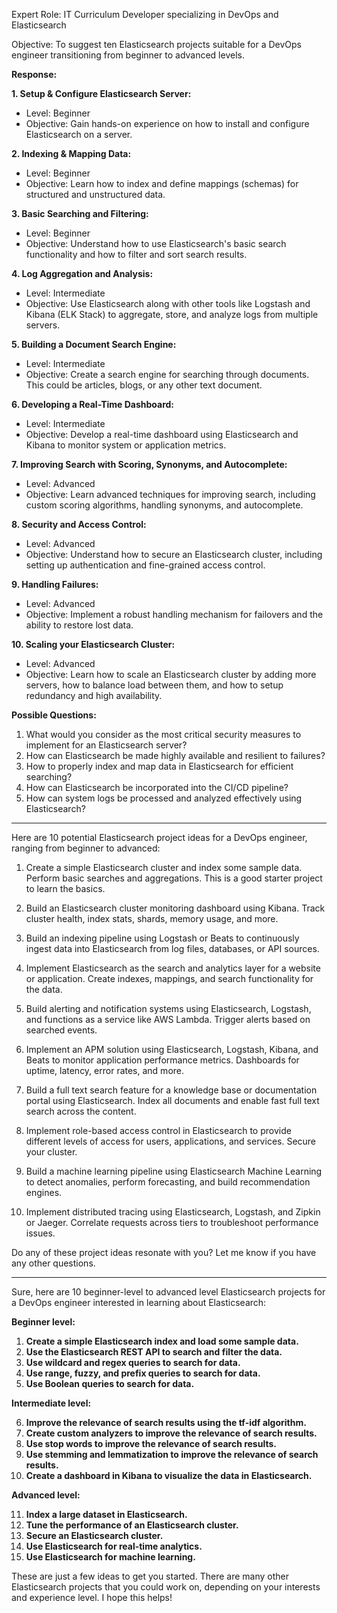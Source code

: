 Expert Role: IT Curriculum Developer specializing in DevOps and Elasticsearch 

Objective: To suggest ten Elasticsearch projects suitable for a DevOps engineer transitioning from beginner to advanced levels.

**Response:**

**1. Setup & Configure Elasticsearch Server:** 
- Level: Beginner
- Objective: Gain hands-on experience on how to install and configure Elasticsearch on a server.

**2. Indexing & Mapping Data:** 
- Level: Beginner
- Objective: Learn how to index and define mappings (schemas) for structured and unstructured data.

**3. Basic Searching and Filtering:** 
- Level: Beginner
- Objective: Understand how to use Elasticsearch's basic search functionality and how to filter and sort search results.

**4. Log Aggregation and Analysis:** 
- Level: Intermediate
- Objective: Use Elasticsearch along with other tools like Logstash and Kibana (ELK Stack) to aggregate, store, and analyze logs from multiple servers.

**5. Building a Document Search Engine:** 
- Level: Intermediate
- Objective: Create a search engine for searching through documents. This could be articles, blogs, or any other text document.

**6. Developing a Real-Time Dashboard:** 
- Level: Intermediate
- Objective: Develop a real-time dashboard using Elasticsearch and Kibana to monitor system or application metrics.

**7. Improving Search with Scoring, Synonyms, and Autocomplete:** 
- Level: Advanced
- Objective: Learn advanced techniques for improving search, including custom scoring algorithms, handling synonyms, and autocomplete.

**8. Security and Access Control:** 
- Level: Advanced
- Objective: Understand how to secure an Elasticsearch cluster, including setting up authentication and fine-grained access control.

**9. Handling Failures:** 
- Level: Advanced
- Objective: Implement a robust handling mechanism for failovers and the ability to restore lost data.

**10. Scaling your Elasticsearch Cluster:** 
- Level: Advanced
- Objective: Learn how to scale an Elasticsearch cluster by adding more servers, how to balance load between them, and how to setup redundancy and high availability.

**Possible Questions:**

1. What would you consider as the most critical security measures to implement for an Elasticsearch server?
2. How can Elasticsearch be made highly available and resilient to failures?
3. How to properly index and map data in Elasticsearch for efficient searching?
4. How can Elasticsearch be incorporated into the CI/CD pipeline? 
5. How can system logs be processed and analyzed effectively using Elasticsearch?


---------------------------


Here are 10 potential Elasticsearch project ideas for a DevOps engineer, ranging from beginner to advanced:

1. Create a simple Elasticsearch cluster and index some sample data. Perform basic searches and aggregations. This is a good starter project to learn the basics.

2. Build an Elasticsearch cluster monitoring dashboard using Kibana. Track cluster health, index stats, shards, memory usage, and more.  

3. Build an indexing pipeline using Logstash or Beats to continuously ingest data into Elasticsearch from log files, databases, or API sources.

4. Implement Elasticsearch as the search and analytics layer for a website or application. Create indexes, mappings, and search functionality for the data.   

5. Build alerting and notification systems using Elasticsearch, Logstash, and functions as a service like AWS Lambda. Trigger alerts based on searched events.

6. Implement an APM solution using Elasticsearch, Logstash, Kibana, and Beats to monitor application performance metrics. Dashboards for uptime, latency, error rates, and more.

7. Build a full text search feature for a knowledge base or documentation portal using Elasticsearch. Index all documents and enable fast full text search across the content.

8. Implement role-based access control in Elasticsearch to provide different levels of access for users, applications, and services. Secure your cluster.

9. Build a machine learning pipeline using Elasticsearch Machine Learning to detect anomalies, perform forecasting, and build recommendation engines.   

10. Implement distributed tracing using Elasticsearch, Logstash, and Zipkin or Jaeger. Correlate requests across tiers to troubleshoot performance issues.

Do any of these project ideas resonate with you? Let me know if you have any other questions.

---------------------


Sure, here are 10 beginner-level to advanced level Elasticsearch projects for a DevOps engineer interested in learning about Elasticsearch:

**Beginner level:**

1. **Create a simple Elasticsearch index and load some sample data.**
2. **Use the Elasticsearch REST API to search and filter the data.**
3. **Use wildcard and regex queries to search for data.**
4. **Use range, fuzzy, and prefix queries to search for data.**
5. **Use Boolean queries to search for data.**

**Intermediate level:**

6. **Improve the relevance of search results using the tf-idf algorithm.**
7. **Create custom analyzers to improve the relevance of search results.**
8. **Use stop words to improve the relevance of search results.**
9. **Use stemming and lemmatization to improve the relevance of search results.**
10. **Create a dashboard in Kibana to visualize the data in Elasticsearch.**

**Advanced level:**

11. **Index a large dataset in Elasticsearch.**
12. **Tune the performance of an Elasticsearch cluster.**
13. **Secure an Elasticsearch cluster.**
14. **Use Elasticsearch for real-time analytics.**
15. **Use Elasticsearch for machine learning.**

These are just a few ideas to get you started. There are many other Elasticsearch projects that you could work on, depending on your interests and experience level. I hope this helps!